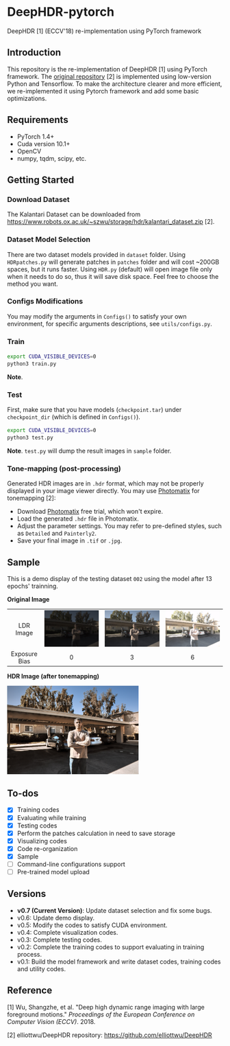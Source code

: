 # DeepHDR-pytorch
DeepHDR [1] (ECCV'18) re-implementation using PyTorch framework

## Introduction

This repository is the re-implementation of DeepHDR [1] using PyTorch framework. The [original repository](https://github.com/elliottwu/DeepHDR) [2] is implemented using low-version Python and Tensorflow. To make the architecture clearer and more efficient, we re-implemented it using Pytorch framework and add some basic optimizations. 

## Requirements

- PyTorch 1.4+
- Cuda version 10.1+
- OpenCV
- numpy, tqdm, scipy, etc.

## Getting Started

### Download Dataset

The Kalantari Dataset can be downloaded from https://www.robots.ox.ac.uk/~szwu/storage/hdr/kalantari_dataset.zip [2].

### Dataset Model Selection

There are two dataset models provided in `dataset` folder. Using `HDRpatches.py` will generate patches in `patches` folder and will cost ~200GB spaces, but it runs faster. Using `HDR.py` (default) will open image file only when it needs to do so, thus it will save disk space. Feel free to choose the method you want.

### Configs Modifications

You may modify the arguments in `Configs()` to satisfy your own environment, for specific arguments descriptions, see `utils/configs.py`.

### Train

```bash
export CUDA_VISIBLE_DEVICES=0
python3 train.py
```

**Note**. 

### Test

First, make sure that you have models (`checkpoint.tar`) under `checkpoint_dir` (which is defined in `Configs()`).

```bash
export CUDA_VISIBLE_DEVICES=0
python3 test.py
```

**Note**. `test.py` will dump the result images in `sample` folder.

### Tone-mapping (post-processing)

Generated HDR images are in `.hdr` format, which may not be properly displayed in your image viewer directly. You may use [Photomatix](https://www.hdrsoft.com/) for tonemapping [2]:

- Download [Photomatix](https://www.hdrsoft.com/) free trial, which won't expire.
- Load the generated `.hdr` file in Photomatix.
- Adjust the parameter settings. You may refer to pre-defined styles, such as `Detailed` and `Painterly2`.
- Save your final image in `.tif` or `.jpg`.

## Sample

This is a demo display of the testing dataset `002` using the model after 13 epochs' trainning.

**Original Image**

<table>
  <tr><td align="center"> LDR Image </td><td><img src='sample/002/input_1_aligned.tif'></td><td><img src='sample/002/input_2_aligned.tif'></td><td><img src='sample/002/input_3_aligned.tif'></td></tr>
  <tr><td align="center"> Exposure Bias</td><td align="center">0</td><td align="center">3</td><td align="center">6</td></td></tr>
</table>

**HDR Image (after tonemapping)**

<img src='sample/002/hdr_epoch13.jpg' style="zoom:30%">

## To-dos

- [x] Training codes
- [x] Evaluating while training
- [x] Testing codes
- [x] Perform the patches calculation in need to save storage
- [x] Visualizing codes
- [x] Code re-organization
- [x] Sample
- [ ] Command-line configurations support
- [ ] Pre-trained model upload

## Versions

- **v0.7 (Current Version)**: Update dataset selection and fix some bugs.
- v0.6: Update demo display.
- v0.5: Modify the codes to satisfy CUDA environment. 
- v0.4: Complete  visualization codes.
- v0.3: Complete testing codes.
- v0.2: Complete the training codes to support evaluating in training process.
- v0.1: Build the model framework and write dataset codes, training codes and utility codes.

## Reference

[1] Wu, Shangzhe, et al. "Deep high dynamic range imaging with large foreground motions." *Proceedings of the European Conference on Computer Vision (ECCV)*. 2018.

[2] elliottwu/DeepHDR repository: https://github.com/elliottwu/DeepHDR



